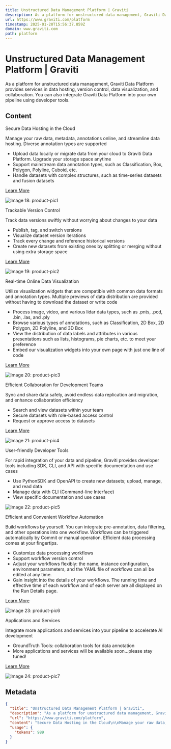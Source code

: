 ```yaml
---
title: Unstructured Data Management Platform | Graviti
description: As a platform for unstructured data management, Graviti Data Platform provides services in data hosting, version control, data visualization, and collaboration. You can also integrate Graviti Data Platform into your own pipeline using developer tools.
url: https://www.graviti.com/platform
timestamp: 2025-01-20T15:56:37.859Z
domain: www.graviti.com
path: platform
---
```


# Unstructured Data Management Platform | Graviti


As a platform for unstructured data management, Graviti Data Platform provides services in data hosting, version control, data visualization, and collaboration. You can also integrate Graviti Data Platform into your own pipeline using developer tools.


## Content

Secure Data Hosting in the Cloud

Manage your raw data, metadata, annotations online, and streamline data hosting. Diverse annotation types are supported

*   Upload data locally or migrate data from your cloud to Graviti Data Platform. Upgrade your storage space anytime
*   Support mainstream data annotation types, such as Classification, Box, Polygon, Polyline, Cuboid, etc.
*   Handle datasets with complex structures, such as time-series datasets and fusion datasets

[Learn More](https://www.graviti.com/data-hosting)

![Image 18: product-pic1](https://us-tutu.s3-us-west-1.amazonaws.com/company-website/202011/tensorbay/tensorbay-pic1%402x.png)

Trackable Version Control

Track data versions swiftly without worrying about changes to your data

*   Publish, tag, and switch versions
*   Visualize dataset version iterations
*   Track every change and reference historical versions
*   Create new datasets from existing ones by splitting or merging without using extra storage space

[Learn More](https://www.graviti.com/version-control)

![Image 19: product-pic2](https://us-tutu.s3-us-west-1.amazonaws.com/company-website/202011/tensorbay/tensorbay-pic2%402x.png)

Real-time Online Data Visualization

Utilize visualization widgets that are compatible with common data formats and annotation types. Multiple previews of data distribution are provided without having to download the dataset or write code

*   Process image, video, and various lidar data types, such as .pnts, .pcd, .bin, .las, and .ply
*   Browse various types of annotations, such as Classification, 2D Box, 2D Polygon, 2D Polyline, and 3D Box
*   View the distribution of data labels and attributes in various presentations such as lists, histograms, pie charts, etc. to meet your preference
*   Embed our visualization widgets into your own page with just one line of code

[Learn More](https://www.graviti.com/visualization)

![Image 20: product-pic3](https://us-tutu.s3-us-west-1.amazonaws.com/company-website/202011/tensorbay/tensorbay-pic3%402x.png)

Efficient Collaboration for Development Teams

Sync and share data safely, avoid endless data replication and migration, and enhance collaboration efficiency

*   Search and view datasets within your team
*   Secure datasets with role-based access control
*   Request or approve access to datasets

[Learn More](https://www.graviti.com/collaboration)

![Image 21: product-pic4](https://us-tutu.s3-us-west-1.amazonaws.com/company-website/202011/tensorbay/tensorbay-pic4%402x.png)

User-friendly Developer Tools

For rapid integration of your data and pipeline, Graviti provides developer tools including SDK, CLI, and API with specific documentation and use cases

*   Use PythonSDK and OpenAPI to create new datasets; upload, manage, and read data
*   Manage data with CLI (Command-line Interface)
*   View specific documentation and use cases

![Image 22: product-pic5](https://us-tutu.s3-us-west-1.amazonaws.com/company-website/202011/tensorbay/tensorbay-pic5%402x.png)

Efficient and Convenient Workflow Automation

Build workflows by yourself. You can integrate pre-annotation, data filtering, and other operations into one workflow. Workflows can be triggered automatically by Commit or manual operation. Efficient data processing comes at your fingertips.

*   Customize data processing workflows
*   Support workflow version control
*   Adjust your workflows flexibly: the name, instance configuration, environment parameters, and the YAML file of workflows can all be edited at any time.
*   Gain insight into the details of your workflows. The running time and effective time of each workflow and of each server are all displayed on the Run Details page.

[Learn More](https://www.graviti.com/action)

![Image 23: product-pic6](https://us-tutu.s3-us-west-1.amazonaws.com/company-website/202011/tensorbay/tensorbay-pic7%402x.png)

Applications and Services

Integrate more applications and services into your pipeline to accelerate AI development

*   GroundTruth Tools: collaboration tools for data annotation
*   More applications and services will be available soon...please stay tuned!

[Learn More](https://gas.graviti.com/apps)

![Image 24: product-pic7](https://us-tutu.s3-us-west-1.amazonaws.com/company-website/202011/tensorbay/tensorbay-pic6%402x.png)

## Metadata

```json
{
  "title": "Unstructured Data Management Platform | Graviti",
  "description": "As a platform for unstructured data management, Graviti Data Platform provides services in data hosting, version control, data visualization, and collaboration. You can also integrate Graviti Data Platform into your own pipeline using developer tools.",
  "url": "https://www.graviti.com/platform",
  "content": "Secure Data Hosting in the Cloud\n\nManage your raw data, metadata, annotations online, and streamline data hosting. Diverse annotation types are supported\n\n*   Upload data locally or migrate data from your cloud to Graviti Data Platform. Upgrade your storage space anytime\n*   Support mainstream data annotation types, such as Classification, Box, Polygon, Polyline, Cuboid, etc.\n*   Handle datasets with complex structures, such as time-series datasets and fusion datasets\n\n[Learn More](https://www.graviti.com/data-hosting)\n\n![Image 18: product-pic1](https://us-tutu.s3-us-west-1.amazonaws.com/company-website/202011/tensorbay/tensorbay-pic1%402x.png)\n\nTrackable Version Control\n\nTrack data versions swiftly without worrying about changes to your data\n\n*   Publish, tag, and switch versions\n*   Visualize dataset version iterations\n*   Track every change and reference historical versions\n*   Create new datasets from existing ones by splitting or merging without using extra storage space\n\n[Learn More](https://www.graviti.com/version-control)\n\n![Image 19: product-pic2](https://us-tutu.s3-us-west-1.amazonaws.com/company-website/202011/tensorbay/tensorbay-pic2%402x.png)\n\nReal-time Online Data Visualization\n\nUtilize visualization widgets that are compatible with common data formats and annotation types. Multiple previews of data distribution are provided without having to download the dataset or write code\n\n*   Process image, video, and various lidar data types, such as .pnts, .pcd, .bin, .las, and .ply\n*   Browse various types of annotations, such as Classification, 2D Box, 2D Polygon, 2D Polyline, and 3D Box\n*   View the distribution of data labels and attributes in various presentations such as lists, histograms, pie charts, etc. to meet your preference\n*   Embed our visualization widgets into your own page with just one line of code\n\n[Learn More](https://www.graviti.com/visualization)\n\n![Image 20: product-pic3](https://us-tutu.s3-us-west-1.amazonaws.com/company-website/202011/tensorbay/tensorbay-pic3%402x.png)\n\nEfficient Collaboration for Development Teams\n\nSync and share data safely, avoid endless data replication and migration, and enhance collaboration efficiency\n\n*   Search and view datasets within your team\n*   Secure datasets with role-based access control\n*   Request or approve access to datasets\n\n[Learn More](https://www.graviti.com/collaboration)\n\n![Image 21: product-pic4](https://us-tutu.s3-us-west-1.amazonaws.com/company-website/202011/tensorbay/tensorbay-pic4%402x.png)\n\nUser-friendly Developer Tools\n\nFor rapid integration of your data and pipeline, Graviti provides developer tools including SDK, CLI, and API with specific documentation and use cases\n\n*   Use PythonSDK and OpenAPI to create new datasets; upload, manage, and read data\n*   Manage data with CLI (Command-line Interface)\n*   View specific documentation and use cases\n\n![Image 22: product-pic5](https://us-tutu.s3-us-west-1.amazonaws.com/company-website/202011/tensorbay/tensorbay-pic5%402x.png)\n\nEfficient and Convenient Workflow Automation\n\nBuild workflows by yourself. You can integrate pre-annotation, data filtering, and other operations into one workflow. Workflows can be triggered automatically by Commit or manual operation. Efficient data processing comes at your fingertips.\n\n*   Customize data processing workflows\n*   Support workflow version control\n*   Adjust your workflows flexibly: the name, instance configuration, environment parameters, and the YAML file of workflows can all be edited at any time.\n*   Gain insight into the details of your workflows. The running time and effective time of each workflow and of each server are all displayed on the Run Details page.\n\n[Learn More](https://www.graviti.com/action)\n\n![Image 23: product-pic6](https://us-tutu.s3-us-west-1.amazonaws.com/company-website/202011/tensorbay/tensorbay-pic7%402x.png)\n\nApplications and Services\n\nIntegrate more applications and services into your pipeline to accelerate AI development\n\n*   GroundTruth Tools: collaboration tools for data annotation\n*   More applications and services will be available soon...please stay tuned!\n\n[Learn More](https://gas.graviti.com/apps)\n\n![Image 24: product-pic7](https://us-tutu.s3-us-west-1.amazonaws.com/company-website/202011/tensorbay/tensorbay-pic6%402x.png)",
  "usage": {
    "tokens": 989
  }
}
```
